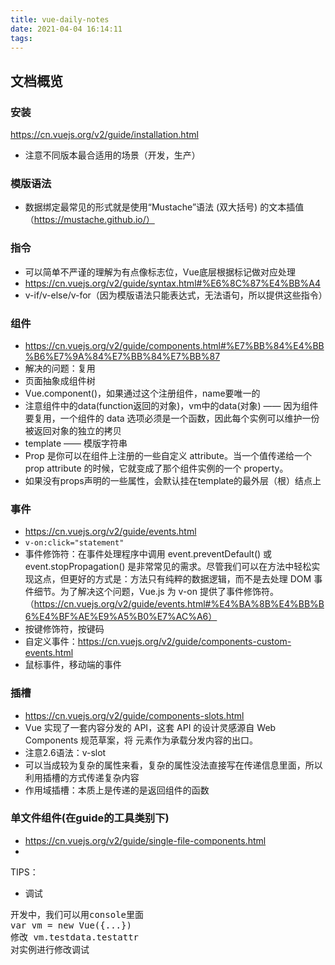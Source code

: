 ```yaml
---
title: vue-daily-notes
date: 2021-04-04 16:14:11
tags:
---
```


## 文档概览

### 安装
https://cn.vuejs.org/v2/guide/installation.html
- 注意不同版本最合适用的场景（开发，生产）

### 模版语法
- 数据绑定最常见的形式就是使用“Mustache”语法 (双大括号) 的文本插值（https://mustache.github.io/）

### 指令
- 可以简单不严谨的理解为有点像标志位，Vue底层根据标记做对应处理
- https://cn.vuejs.org/v2/guide/syntax.html#%E6%8C%87%E4%BB%A4
- v-if/v-else/v-for（因为模版语法只能表达式，无法语句，所以提供这些指令）

### 组件
- https://cn.vuejs.org/v2/guide/components.html#%E7%BB%84%E4%BB%B6%E7%9A%84%E7%BB%84%E7%BB%87
- 解决的问题：复用
- 页面抽象成组件树
- Vue.component()，如果通过这个注册组件，name要唯一的
- 注意组件中的data(function返回的对象)，vm中的data(对象) —— 因为组件要复用，一个组件的 data 选项必须是一个函数，因此每个实例可以维护一份被返回对象的独立的拷贝
- template —— 模版字符串
- Prop 是你可以在组件上注册的一些自定义 attribute。当一个值传递给一个 prop attribute 的时候，它就变成了那个组件实例的一个 property。
- 如果没有props声明的一些属性，会默认挂在template的最外层（根）结点上

### 事件
- https://cn.vuejs.org/v2/guide/events.html
- ```v-on:click="statement"```
- 事件修饰符：在事件处理程序中调用 event.preventDefault() 或 event.stopPropagation() 是非常常见的需求。尽管我们可以在方法中轻松实现这点，但更好的方式是：方法只有纯粹的数据逻辑，而不是去处理 DOM 事件细节。为了解决这个问题，Vue.js 为 v-on 提供了事件修饰符。（https://cn.vuejs.org/v2/guide/events.html#%E4%BA%8B%E4%BB%B6%E4%BF%AE%E9%A5%B0%E7%AC%A6）
- 按键修饰符，按键码
- 自定义事件：https://cn.vuejs.org/v2/guide/components-custom-events.html
- 鼠标事件，移动端的事件

### 插槽
- https://cn.vuejs.org/v2/guide/components-slots.html
- Vue 实现了一套内容分发的 API，这套 API 的设计灵感源自 Web Components 规范草案，将 <slot> 元素作为承载分发内容的出口。
- 注意2.6语法：v-slot
- 可以当成较为复杂的属性来看，复杂的属性没法直接写在传递信息里面，所以利用插槽的方式传递复杂内容
- 作用域插槽：本质上是传递的是返回组件的函数

### 单文件组件(在guide的工具类别下)
- https://cn.vuejs.org/v2/guide/single-file-components.html
- 


TIPS：
- 调试
<pre>
开发中，我们可以用console里面
var vm = new Vue({...})
修改 vm.testdata.testattr 
对实例进行修改调试
</pre>